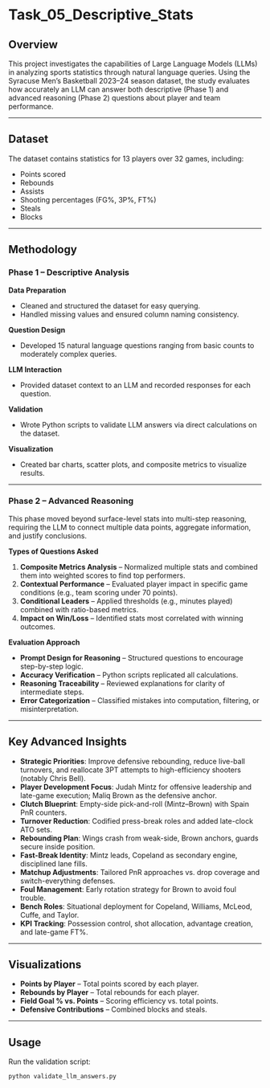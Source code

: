 # Task_05_Descriptive_Stats

## Overview
This project investigates the capabilities of Large Language Models (LLMs) in analyzing sports statistics through natural language queries. Using the Syracuse Men’s Basketball 2023–24 season dataset, the study evaluates how accurately an LLM can answer both descriptive (Phase 1) and advanced reasoning (Phase 2) questions about player and team performance.

---

## Dataset
The dataset contains statistics for 13 players over 32 games, including:
- Points scored
- Rebounds
- Assists
- Shooting percentages (FG%, 3P%, FT%)
- Steals
- Blocks

---

## Methodology

### Phase 1 – Descriptive Analysis
**Data Preparation**
- Cleaned and structured the dataset for easy querying.
- Handled missing values and ensured column naming consistency.

**Question Design**
- Developed 15 natural language questions ranging from basic counts to moderately complex queries.

**LLM Interaction**
- Provided dataset context to an LLM and recorded responses for each question.

**Validation**
- Wrote Python scripts to validate LLM answers via direct calculations on the dataset.

**Visualization**
- Created bar charts, scatter plots, and composite metrics to visualize results.

---

### Phase 2 – Advanced Reasoning 
This phase moved beyond surface-level stats into multi-step reasoning, requiring the LLM to connect multiple data points, aggregate information, and justify conclusions.

**Types of Questions Asked**
1. **Composite Metrics Analysis** – Normalized multiple stats and combined them into weighted scores to find top performers.
2. **Contextual Performance** – Evaluated player impact in specific game conditions (e.g., team scoring under 70 points).
3. **Conditional Leaders** – Applied thresholds (e.g., minutes played) combined with ratio-based metrics.
4. **Impact on Win/Loss** – Identified stats most correlated with winning outcomes.

**Evaluation Approach**
- **Prompt Design for Reasoning** – Structured questions to encourage step-by-step logic.
- **Accuracy Verification** – Python scripts replicated all calculations.
- **Reasoning Traceability** – Reviewed explanations for clarity of intermediate steps.
- **Error Categorization** – Classified mistakes into computation, filtering, or misinterpretation.

---

## Key Advanced Insights
- **Strategic Priorities**: Improve defensive rebounding, reduce live-ball turnovers, and reallocate 3PT attempts to high-efficiency shooters (notably Chris Bell).
- **Player Development Focus**: Judah Mintz for offensive leadership and late-game execution; Maliq Brown as the defensive anchor.
- **Clutch Blueprint**: Empty-side pick-and-roll (Mintz–Brown) with Spain PnR counters.
- **Turnover Reduction**: Codified press-break roles and added late-clock ATO sets.
- **Rebounding Plan**: Wings crash from weak-side, Brown anchors, guards secure inside position.
- **Fast-Break Identity**: Mintz leads, Copeland as secondary engine, disciplined lane fills.
- **Matchup Adjustments**: Tailored PnR approaches vs. drop coverage and switch-everything defenses.
- **Foul Management**: Early rotation strategy for Brown to avoid foul trouble.
- **Bench Roles**: Situational deployment for Copeland, Williams, McLeod, Cuffe, and Taylor.
- **KPI Tracking**: Possession control, shot allocation, advantage creation, and late-game FT%.

---

## Visualizations
- **Points by Player** – Total points scored by each player.
- **Rebounds by Player** – Total rebounds for each player.
- **Field Goal % vs. Points** – Scoring efficiency vs. total points.
- **Defensive Contributions** – Combined blocks and steals.

---

## Usage
Run the validation script:
```bash
python validate_llm_answers.py
